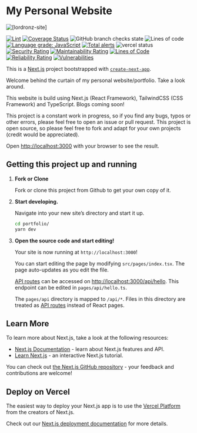 # My Personal Website

![[lordronz-site]](https://socialify.git.ci/LordRonz/lordronz-site/image?description=1&font=Source%20Code%20Pro&forks=1&issues=1&language=1&name=1&owner=1&pattern=Circuit%20Board&pulls=1&stargazers=1&theme=Dark)

[![Lint](https://github.com/LordRonz/lordronz-site/actions/workflows/ci.yml/badge.svg?branch=main)](https://github.com/LordRonz/lordronz-site/actions/workflows/lint.yml)
[![Coverage Status](https://coveralls.io/repos/github/LordRonz/lordronz-site/badge.svg?branch=main&t=Hhmotd)](https://coveralls.io/github/LordRonz/lordronz-site?branch=main)
![GitHub branch checks state](https://img.shields.io/github/checks-status/lordronz/lordronz-site/main)
![Lines of code](https://img.shields.io/tokei/lines/github/lordronz/lordronz-site)
[![Language grade: JavaScript](https://img.shields.io/lgtm/grade/javascript/github/LordRonz/lordronz-site.svg?logo=lgtm&logoWidth=18)](https://lgtm.com/projects/g/LordRonz/lordronz-site/context:javascript)
[![Total alerts](https://img.shields.io/lgtm/alerts/g/LordRonz/lordronz-site.svg?logo=lgtm&logoWidth=18)](https://lgtm.com/projects/g/LordRonz/lordronz-site/alerts/)
![vercel status](https://img.shields.io/github/deployments/lordronz/lordronz-site/production?logo=vercel&label=vercel)
[![Security Rating](https://sonarcloud.io/api/project_badges/measure?project=LordRonz_lordronz-site&metric=security_rating)](https://sonarcloud.io/summary/new_code?id=LordRonz_lordronz-site)
[![Maintainability Rating](https://sonarcloud.io/api/project_badges/measure?project=LordRonz_lordronz-site&metric=sqale_rating)](https://sonarcloud.io/summary/new_code?id=LordRonz_lordronz-site)
[![Lines of Code](https://sonarcloud.io/api/project_badges/measure?project=LordRonz_lordronz-site&metric=ncloc)](https://sonarcloud.io/summary/new_code?id=LordRonz_lordronz-site)
[![Reliability Rating](https://sonarcloud.io/api/project_badges/measure?project=LordRonz_lordronz-site&metric=reliability_rating)](https://sonarcloud.io/summary/new_code?id=LordRonz_lordronz-site)
[![Vulnerabilities](https://sonarcloud.io/api/project_badges/measure?project=LordRonz_lordronz-site&metric=vulnerabilities)](https://sonarcloud.io/summary/new_code?id=LordRonz_lordronz-site)

This is a [Next.js](https://nextjs.org/) project bootstrapped with [`create-next-app`](https://github.com/vercel/next.js/tree/canary/packages/create-next-app).

Welcome behind the curtain of my personal website/portfolio. Take a look around.

This website is build using Next.js (React Framework), TailwindCSS (CSS Framework) and TypeScript. Blogs coming soon!

This project is a constant work in progress, so if you find any bugs, typos or other errors, please feel free to open an issue or pull request. This project is open source, so please feel free to fork and adapt for your own projects (credit would be appreciated).

Open [http://localhost:3000](http://localhost:3000) with your browser to see the result.

## Getting this project up and running

1. **Fork or Clone**

   Fork or clone this project from Github to get your own copy of it.

2. **Start developing.**

   Navigate into your new site’s directory and start it up.

   ```sh
   cd portfolio/
   yarn dev
   ```

3. **Open the source code and start editing!**

   Your site is now running at `http://localhost:3000`!

   You can start editing the page by modifying `src/pages/index.tsx`. The page auto-updates as you edit the file.

   [API routes](https://nextjs.org/docs/api-routes/introduction) can be accessed on [http://localhost:3000/api/hello](http://localhost:3000/api/hello). This endpoint can be edited in `pages/api/hello.ts`.

   The `pages/api` directory is mapped to `/api/*`. Files in this directory are treated as [API routes](https://nextjs.org/docs/api-routes/introduction) instead of React pages.

## Learn More

To learn more about Next.js, take a look at the following resources:

- [Next.js Documentation](https://nextjs.org/docs) - learn about Next.js features and API.
- [Learn Next.js](https://nextjs.org/learn) - an interactive Next.js tutorial.

You can check out [the Next.js GitHub repository](https://github.com/vercel/next.js/) - your feedback and contributions are welcome!

## Deploy on Vercel

The easiest way to deploy your Next.js app is to use the [Vercel Platform](https://vercel.com/new?utm_medium=default-template&filter=next.js&utm_source=create-next-app&utm_campaign=create-next-app-readme) from the creators of Next.js.

Check out our [Next.js deployment documentation](https://nextjs.org/docs/deployment) for more details.
